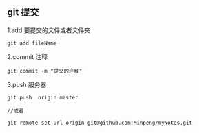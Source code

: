 ## git 提交

1.add 要提交的文件或者文件夹
```
git add fileName
```

2.commit 注释

```
git commit -m "提交的注释"
```

3.push 服务器

```
git push  origin master  

//或者

git remote set-url origin git@github.com:Minpeng/myNotes.git
```